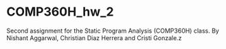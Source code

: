 # COMP360H_hw_2
 Second assignment for the Static Program Analysis (COMP360H) class. By Nishant Aggarwal, Christian Diaz Herrera and Cristi Gonzale.z
